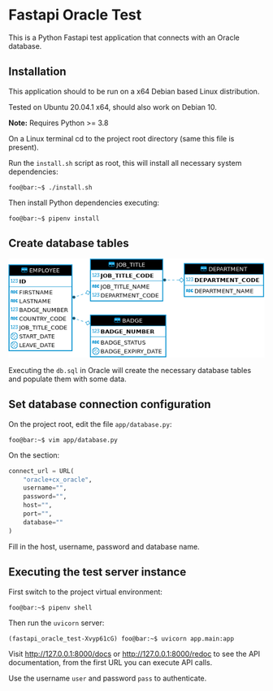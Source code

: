 # Fastapi Oracle Test

This is a Python Fastapi test application that connects with an Oracle database.


## Installation

This application should to be run on a x64 Debian based Linux distribution.

Tested on Ubuntu 20.04.1 x64, should also work on Debian 10.

**Note:** Requires Python >= 3.8

On a Linux terminal cd to the project root directory (same this file is
present).

Run the `install.sh` script as root, this will install all necessary system
dependencies:

```console
foo@bar:~$ ./install.sh
```

Then install Python dependencies executing:
```console
foo@bar:~$ pipenv install
```


## Create database tables

![Database Diagram](diagram.png?raw=true "Database Diagram")

Executing the `db.sql` in Oracle will create the necessary database tables and
populate them with some data.



## Set database connection configuration

On the project root, edit the file `app/database.py`:
```console
foo@bar:~$ vim app/database.py
```

On the section:

```python
connect_url = URL(
    "oracle+cx_oracle",
    username="",
    password="",
    host="",
    port="",
    database=""
)
```

Fill in the host, username, password and database name.


## Executing the test server instance

First switch to the project virtual environment:
```console
foo@bar:~$ pipenv shell
```

Then run the `uvicorn` server:
```console
(fastapi_oracle_test-Xvyp61cG) foo@bar:~$ uvicorn app.main:app
```

Visit http://127.0.0.1:8000/docs or http://127.0.0.1:8000/redoc to see the API
documentation, from the first URL you can execute API calls.

Use the username `user` and password `pass` to authenticate.
